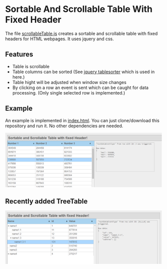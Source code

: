 # Sortable And Scrollable Table With Fixed Header

The file [scrollableTable.js](/js/scrollableTable.js) creates a sortable and scrollable table with fixed headers for HTML webpages. It uses jquery and css.

## Features
* Table is scrollable
* Table columns can be sorted (See [jquery tablesorter](https://github.com/Mottie/tablesorter) which is used in here.)
* Table hight will be adjusted when window size changes
* By clicking on a row an event is sent which can be caught for data processing. (Only single selected row is implemented.)

## Example
An example is implemented in [index.html](index.html). You can just clone/download this repository and run it. No other dependencies are needed.

<img src="screenshot.png" />

## Recently added TreeTable

<img src="screenshotTreeTable.png" />
